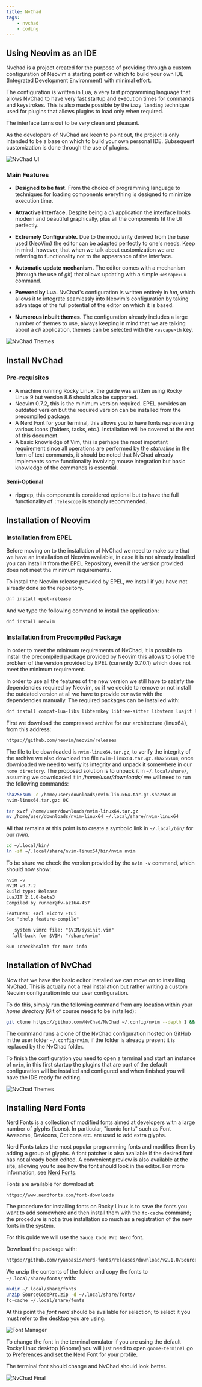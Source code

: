 ```yaml
---
title: NvChad
tags:
    - nvchad
    - coding
---
```


## Using Neovim as an IDE

Nvchad is a project created for the purpose of providing through a custom configuration of Neovim a starting point on which to build your own IDE (Integrated Development Environment) with minimal effort.

The configuration is written in Lua, a very fast programming language that allows NvChad to have very fast startup and execution times for commands and keystrokes. This is also made possible by the `Lazy loading` technique used for plugins that allows plugins to load only when required.

The interface turns out to be very clean and pleasant.

As the developers of NvChad are keen to point out, the project is only intended to be a base on which to build your own personal IDE. Subsequent customization is done through the use of plugins.

![NvChad UI](images/nvchad_rocky.png)

### Main Features

- **Designed to be fast.** From the choice of programming language to techniques for loading components everything is designed to minimize execution time.

- **Attractive Interface.** Despite being a _cli_ application the interface looks modern and beautiful graphically, plus all the components fit the UI perfectly.

- **Extremely Configurable.** Due to the modularity derived from the base used (NeoVim) the editor can be adapted perfectly to one's needs. Keep in mind, however, that when we talk about customization we are referring to functionality not to the appearance of the interface.

- **Automatic update mechanism.** The editor comes with a mechanism (through the use of _git_) that allows updating with a simple `<escape>uu` command.

- **Powered by Lua.** NvChad's configuration is written entirely in _lua_, which allows it to integrate seamlessly into Neovim's configuration by taking advantage of the full potential of the editor on which it is based.

- **Numerous inbuilt themes.** The configuration already includes a large number of themes to use, always keeping in mind that we are talking about a _cli_ application, themes can be selected with the `<escape>th` key.

![NvChad Themes](images/nvchad_themes.png)

## Install NvChad

### Pre-requisites

- A machine running Rocky Linux, the guide was written using Rocky Linux 9 but version 8.6 should also be supported.
- Neovim 0.7.2, this is the minimum version required. EPEL provides an outdated version but the required version can be installed from the precompiled package.
- A Nerd Font for your terminal, this allows you to have fonts representing various icons (folders, tasks, etc.). Installation will be covered at the end of this document.
- A basic knowledge of Vim, this is perhaps the most important requirement since all operations are performed by the _statusline_ in the form of text commands, it should be noted that NvChad already implements some functionality involving mouse integration but basic knowledge of the commands is essential.

#### Semi-Optional

- ripgrep, this component is considered optional but to have the full functionality of `:Telescope` is strongly recommended.

## Installation of Neovim

### Installation from EPEL

Before moving on to the installation of NvChad we need to make sure that we have an installation of Neovim available, in case it is not already installed you can install it from the EPEL Repository, even if the version provided does not meet the minimum requirements.

To install the Neovim release provided by EPEL, we install if you have not already done so the repository.

```bash
dnf install epel-release
```

And we type the following command to install the application:

```bash
dnf install neovim
```

### Installation from Precompiled Package

In order to meet the minimum requirements of NvChad, it is possible to install the precompiled package provided by Neovim this allows to solve the problem of the version provided by EPEL (currently 0.7.0.1) which does not meet the minimum requirement.

In order to use all the features of the new version we still have to satisfy the dependencies required by Neovim, so if we decide to remove or not install the outdated version at all we have to provide _our_ `nvim` with the dependencies manually. The required packages can be installed with:

```bash
dnf install compat-lua-libs libtermkey libtree-sitter libvterm luajit luajit2.1-luv msgpack unibilium xsel
```

First we download the compressed archive for our architecture (linux64), from this address:

```text
https://github.com/neovim/neovim/releases
```

The file to be downloaded is `nvim-linux64.tar.gz`, to verify the integrity of the archive we also download the file `nvim-linux64.tar.gz.sha256sum`, once downloaded we need to verify its integrity and unpack it somewhere in our `home directory`. The proposed solution is to unpack it in `~/.local/share/`, assuming we downloaded it in _/home/user/downloads/_ we will need to run the following commands:

```bash
sha256sum -c /home/user/downloads/nvim-linux64.tar.gz.sha256sum
nvim-linux64.tar.gz: OK

tar xvzf /home/user/downloads/nvim-linux64.tar.gz
mv /home/user/downloads/nvim-linux64 ~/.local/share/nvim-linux64
```

All that remains at this point is to create a symbolic link in `~/.local/bin/` for our _nvim_.

```bash
cd ~/.local/bin/
ln -sf ~/.local/share/nvim-linux64/bin/nvim nvim
```

To be shure we check the version provided by the `nvim -v` command, which should now show:

```txt
nvim -v
NVIM v0.7.2
Build type: Release
LuaJIT 2.1.0-beta3
Compiled by runner@fv-az164-457

Features: +acl +iconv +tui
See ":help feature-compile"

   system vimrc file: "$VIM/sysinit.vim"
  fall-back for $VIM: "/share/nvim"

Run :checkhealth for more info
```

## Installation of NvChad

Now that we have the basic editor installed we can move on to installing NvChad. This is actually not a real installation but rather writing a custom Neovim configuration into our user configuration.

To do this, simply run the following command from any location within your _home directory_ (Git of course needs to be installed):

``` bash
git clone https://github.com/NvChad/NvChad ~/.config/nvim --depth 1 && nvim
```

The command runs a clone of the NvChad configuration hosted on GitHub in the user folder `~/.config/nvim`, if the folder is already present it is replaced by the NvChad folder.

To finish the configuration you need to open a terminal and start an instance of `nvim`, in this first startup the plugins that are part of the default configuration will be installed and configured and when finished you will have the IDE ready for editing.

![NvChad Themes](images/nvchad_init.png)

## Installing Nerd Fonts

Nerd Fonts is a collection of modified fonts aimed at developers with a large number of glyphs (icons). In particular, "iconic fonts" such as Font Awesome, Devicons, Octicons etc. are used to add extra glyphs.

Nerd Fonts takes the most popular programming fonts and modifies them by adding a group of glyphs. A font patcher is also available if the desired font has not already been edited. A convenient preview is also available at the site, allowing you to see how the font should look in the editor.  For more information, see [Nerd Fonts](https://www.nerdfonts.com/).

Fonts are available for download at:

```text
https://www.nerdfonts.com/font-downloads
```

The procedure for installing fonts on Rocky Linux is to save the fonts you want to add somewhere and then install them with the `fc-cache` command; the procedure is not a true installation so much as a registration of the new fonts in the system.

For this guide we will use the `Sauce Code Pro Nerd` font.

Download the package with:

```bash
https://github.com/ryanoasis/nerd-fonts/releases/download/v2.1.0/SourceCodePro.zip
```

We unzip the contents of the folder and copy the fonts to `~/.local/share/fonts/` with:

```bash
mkdir ~/.local/share/fonts
unzip SourceCodePro.zip -d ~/.local/share/fonts/
fc-cache ~/.local/share/fonts
```

At this point the _font nerd_ should be available for selection; to select it you must refer to the desktop you are using.

![Font Manager](images/font_nerd_view.png) 

To change the font in the terminal emulator if you are using the default Rocky Linux desktop (Gnome) you will just need to open `gnome-terminal` go to Preferences and set the Nerd Font for your profile.

The terminal font should change and NvChad should look better.

![NvChad Final](images/nvchad_final.png)

